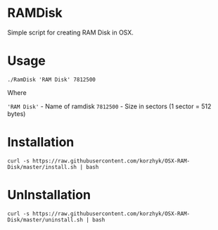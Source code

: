 # RAMDisk
Simple script for creating RAM Disk in OSX.

# Usage
	
	./RamDisk 'RAM Disk' 7812500

Where

`'RAM Disk'` - Name of ramdisk
`7812500` - Size in sectors (1 sector = 512 bytes)

# Installation

	curl -s https://raw.githubusercontent.com/korzhyk/OSX-RAM-Disk/master/install.sh | bash

# UnInstallation

	curl -s https://raw.githubusercontent.com/korzhyk/OSX-RAM-Disk/master/uninstall.sh | bash